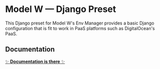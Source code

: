 # Model W &mdash; Django Preset

This Django preset for Model W's Env Manager provides a basic Django
configuration that is fit to work in PaaS platforms such as DigitalOcean's PaaS.

## Documentation

[✨ **Documentation is there** ✨](http://modelw-django-preset.rtfd.io/)
